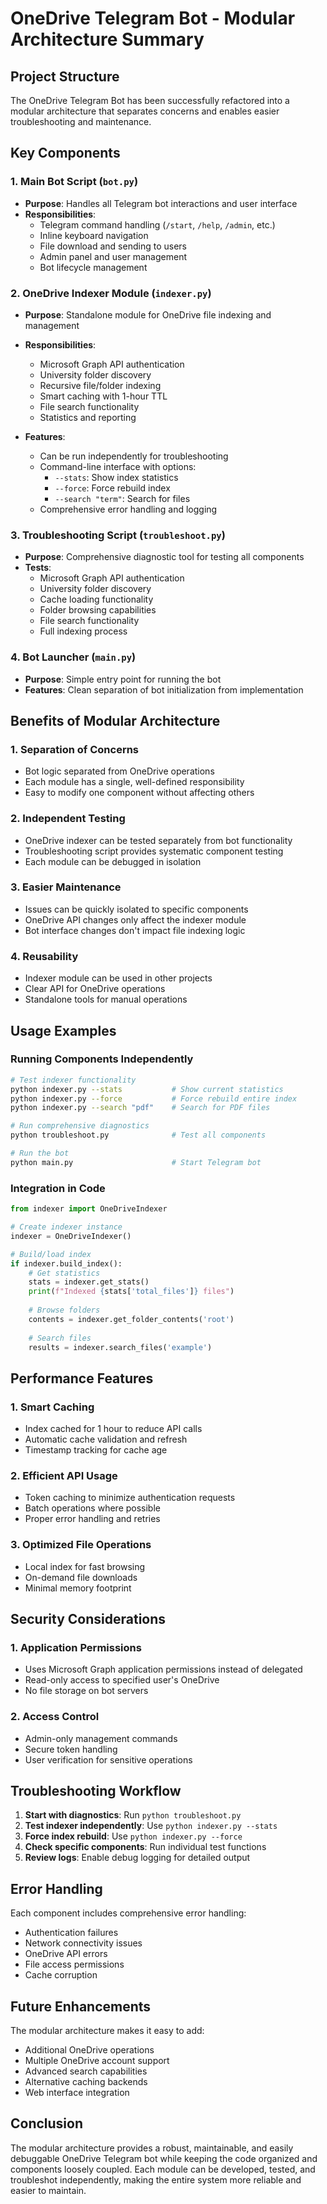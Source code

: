 # OneDrive Telegram Bot - Modular Architecture Summary

## Project Structure

The OneDrive Telegram Bot has been successfully refactored into a modular architecture that separates concerns and enables easier troubleshooting and maintenance.

## Key Components

### 1. Main Bot Script (`bot.py`)
- **Purpose**: Handles all Telegram bot interactions and user interface
- **Responsibilities**:
  - Telegram command handling (`/start`, `/help`, `/admin`, etc.)
  - Inline keyboard navigation
  - File download and sending to users
  - Admin panel and user management
  - Bot lifecycle management

### 2. OneDrive Indexer Module (`indexer.py`)
- **Purpose**: Standalone module for OneDrive file indexing and management
- **Responsibilities**:
  - Microsoft Graph API authentication
  - University folder discovery
  - Recursive file/folder indexing
  - Smart caching with 1-hour TTL
  - File search functionality
  - Statistics and reporting

- **Features**:
  - Can be run independently for troubleshooting
  - Command-line interface with options:
    - `--stats`: Show index statistics
    - `--force`: Force rebuild index
    - `--search "term"`: Search for files
  - Comprehensive error handling and logging

### 3. Troubleshooting Script (`troubleshoot.py`)
- **Purpose**: Comprehensive diagnostic tool for testing all components
- **Tests**:
  - Microsoft Graph API authentication
  - University folder discovery
  - Cache loading functionality
  - Folder browsing capabilities
  - File search functionality
  - Full indexing process

### 4. Bot Launcher (`main.py`)
- **Purpose**: Simple entry point for running the bot
- **Features**: Clean separation of bot initialization from implementation

## Benefits of Modular Architecture

### 1. **Separation of Concerns**
- Bot logic separated from OneDrive operations
- Each module has a single, well-defined responsibility
- Easy to modify one component without affecting others

### 2. **Independent Testing**
- OneDrive indexer can be tested separately from bot functionality
- Troubleshooting script provides systematic component testing
- Each module can be debugged in isolation

### 3. **Easier Maintenance**
- Issues can be quickly isolated to specific components
- OneDrive API changes only affect the indexer module
- Bot interface changes don't impact file indexing logic

### 4. **Reusability**
- Indexer module can be used in other projects
- Clear API for OneDrive operations
- Standalone tools for manual operations

## Usage Examples

### Running Components Independently

```bash
# Test indexer functionality
python indexer.py --stats           # Show current statistics
python indexer.py --force           # Force rebuild entire index
python indexer.py --search "pdf"    # Search for PDF files

# Run comprehensive diagnostics
python troubleshoot.py              # Test all components

# Run the bot
python main.py                      # Start Telegram bot
```

### Integration in Code

```python
from indexer import OneDriveIndexer

# Create indexer instance
indexer = OneDriveIndexer()

# Build/load index
if indexer.build_index():
    # Get statistics
    stats = indexer.get_stats()
    print(f"Indexed {stats['total_files']} files")
    
    # Browse folders
    contents = indexer.get_folder_contents('root')
    
    # Search files
    results = indexer.search_files('example')
```

## Performance Features

### 1. **Smart Caching**
- Index cached for 1 hour to reduce API calls
- Automatic cache validation and refresh
- Timestamp tracking for cache age

### 2. **Efficient API Usage**
- Token caching to minimize authentication requests
- Batch operations where possible
- Proper error handling and retries

### 3. **Optimized File Operations**
- Local index for fast browsing
- On-demand file downloads
- Minimal memory footprint

## Security Considerations

### 1. **Application Permissions**
- Uses Microsoft Graph application permissions instead of delegated
- Read-only access to specified user's OneDrive
- No file storage on bot servers

### 2. **Access Control**
- Admin-only management commands
- Secure token handling
- User verification for sensitive operations

## Troubleshooting Workflow

1. **Start with diagnostics**: Run `python troubleshoot.py`
2. **Test indexer independently**: Use `python indexer.py --stats`
3. **Force index rebuild**: Use `python indexer.py --force`
4. **Check specific components**: Run individual test functions
5. **Review logs**: Enable debug logging for detailed output

## Error Handling

Each component includes comprehensive error handling:
- Authentication failures
- Network connectivity issues
- OneDrive API errors
- File access permissions
- Cache corruption

## Future Enhancements

The modular architecture makes it easy to add:
- Additional OneDrive operations
- Multiple OneDrive account support
- Advanced search capabilities
- Alternative caching backends
- Web interface integration

## Conclusion

The modular architecture provides a robust, maintainable, and easily debuggable OneDrive Telegram bot while keeping the code organized and components loosely coupled. Each module can be developed, tested, and troubleshot independently, making the entire system more reliable and easier to maintain.
